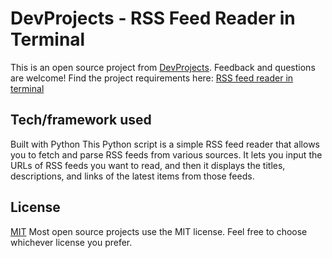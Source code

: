 # DevProjects - RSS Feed Reader in Terminal

This is an open source project from [DevProjects](http://www.codementor.io/projects). Feedback and questions are welcome!
Find the project requirements here: [RSS feed reader in terminal](https://www.codementor.io/projects/tool/rss-feed-reader-in-terminal-atx32jp82q)

## Tech/framework used

Built with Python 
This Python script is a simple RSS feed reader that allows you to fetch and parse RSS feeds from various sources. 
It lets you input the URLs of RSS feeds you want to read, and then it displays the titles, descriptions, and links of the latest items from those feeds.

## License

[MIT](https://choosealicense.com/licenses/mit/)
Most open source projects use the MIT license. Feel free to choose whichever license you prefer.

